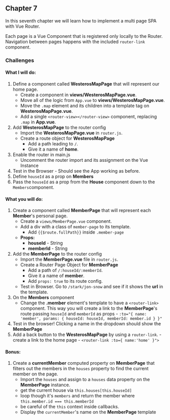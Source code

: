 ## Chapter 7

In this seventh chapter we will learn how to implement a multi page SPA with Vue Router. 

Each page is a Vue Component that is registered only locally to the Router. Navigation between pages happens with the included `router-link` component.

### Challenges

#### What I will do:
1. Define a component called **WesterosMapPage** that will represent our home page.
    - Create a component in **views/WesterosMapPage.vue**.
    - Move all of the logic from `App.vue` to **views/WesterosMapPage.vue**.
    - Move the `.map` element and its children into a template tag on **WesterosMapPage.vue**.
    - Add a single `<router-view></router-view>` component, replacing `.map` in **App.vue**.
2. Add **WesterosMapPage** to the router config
    - Import the **WesterosMapPage.vue** in `router.js`.
    - Create a route object for **WesterosMapPage** 
        - Add a path leading to `/`. 
        - Give it a name of **home**.
3. Enable the router in main.js
    - Uncomment the router import and its assignment on the Vue Instance
4. Test in the Browser - Should see the App working as before.
5. Define `houseId` as a prop on **Members**
6. Pass the `houseId` as a prop from the **House** component down to the `Members`component.

#### What you will do:
1. Create a component called **MemberPage** that will represent each **Member**'s personal page.
    - Create a `views/MemberPage.vue` component.
    - Add a div with a class of `member-page` to its template.
      - Add `{{$route.fullPath}}` inside `.member-page`
    - **Props:**
      - **houseId** - String
      - **memberId** - String
2. Add the **MemberPage** to the router config
    - Import the **MemberPage.vue** file in `router.js`.
    - Create a Router Page Object for **MemberPage**
      - Add a path of `/:houseId/:memberId`.
      - Give it a name of **member**.
      - Add `props: true` to its route config.
    - Test in Browser. Go to `/stark/jon-snow` and see if it shows the **url** in the template.
2. On the **Members** component
    - Change the **.member** element's template to have a `<router-link>` component. This way you will create a link to the **MemberPage**'s route passing `houseId` and `memberId` 
    as props - `:to="{ name: 'member', params: { houseId: houseId, memberId: member.id } }"`
3. Test in the browser! Clicking a name in the dropdown should show the **MemberPage**
4. Add a back button to the **WesterosMapPage** by using a `router-link`. - create a link to the home page - `<router-link :to={ name:'home' }">`

#### Bonus:
1. Create a **currentMember** computed property on **MemberPage** that filters out the members in the `houses` property to find the current member on the page.
    - Import the `houses` and assign to a `houses` data property on the **MemberPage** instance.
    - get the current house via `this.houses[this.houseId]` 
    - loop though it's `members` and return the member where `this.member.id === this.memberId`
    - be careful of the `this` context inside callbacks.
    - Display the `currentMember`'s name on the **MemberPage** template
